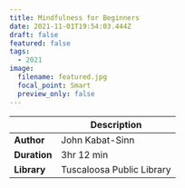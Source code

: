 ```yaml
---
title: Mindfulness for Beginners
date: 2021-11-01T19:54:03.444Z
draft: false
featured: false
tags:
  - 2021
image:
  filename: featured.jpg
  focal_point: Smart
  preview_only: false
---
```




|             | Description     |
| ----------- | --------------- |
| **Author**      | John Kabat-Sinn    |
| **Duration**    | 3hr 12 min      |
| **Library**     | Tuscaloosa Public Library |

